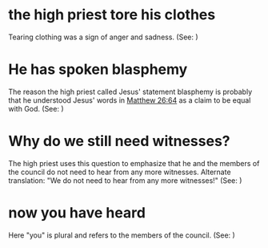 
# the high priest tore his clothes
Tearing clothing was a sign of anger and sadness. (See: )

# He has spoken blasphemy
The reason the high priest called Jesus' statement blasphemy is probably that he understood Jesus' words in [Matthew 26:64](../26/64.md) as a claim to be equal with God. (See: )

# Why do we still need witnesses?
The high priest uses this question to emphasize that he and the members of the council do not need to hear from any more witnesses. Alternate translation: "We do not need to hear from any more witnesses!" (See: )

# now you have heard
Here "you" is plural and refers to the members of the council. (See: )